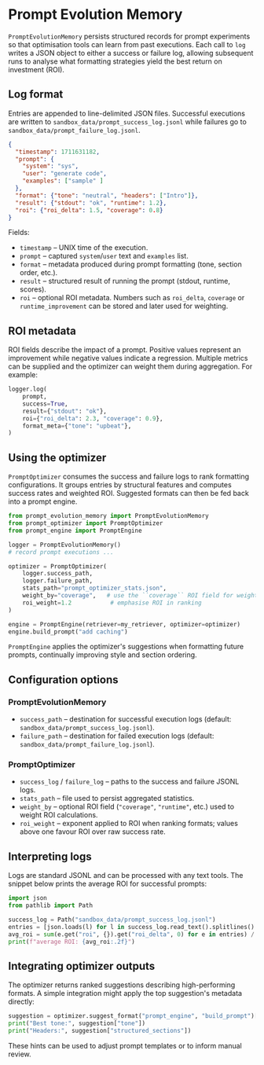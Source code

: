 # Prompt Evolution Memory

`PromptEvolutionMemory` persists structured records for prompt experiments so
that optimisation tools can learn from past executions. Each call to `log`
writes a JSON object to either a success or failure log, allowing subsequent
runs to analyse what formatting strategies yield the best return on investment
(ROI).

## Log format

Entries are appended to line-delimited JSON files. Successful executions are
written to `sandbox_data/prompt_success_log.jsonl` while failures go to
`sandbox_data/prompt_failure_log.jsonl`.

```json
{
  "timestamp": 1711631182,
  "prompt": {
    "system": "sys",
    "user": "generate code",
    "examples": ["sample" ]
  },
  "format": {"tone": "neutral", "headers": ["Intro"]},
  "result": {"stdout": "ok", "runtime": 1.2},
  "roi": {"roi_delta": 1.5, "coverage": 0.8}
}
```

Fields:

* `timestamp` – UNIX time of the execution.
* `prompt` – captured `system`/`user` text and `examples` list.
* `format` – metadata produced during prompt formatting (tone, section order,
  etc.).
* `result` – structured result of running the prompt (stdout, runtime,
  scores).
* `roi` – optional ROI metadata.  Numbers such as `roi_delta`, `coverage` or
  `runtime_improvement` can be stored and later used for weighting.

## ROI metadata

ROI fields describe the impact of a prompt.  Positive values represent an
improvement while negative values indicate a regression.  Multiple metrics can
be supplied and the optimizer can weight them during aggregation.  For example:

```python
logger.log(
    prompt,
    success=True,
    result={"stdout": "ok"},
    roi={"roi_delta": 2.3, "coverage": 0.9},
    format_meta={"tone": "upbeat"},
)
```

## Using the optimizer

`PromptOptimizer` consumes the success and failure logs to rank formatting
configurations.  It groups entries by structural features and computes success
rates and weighted ROI.  Suggested formats can then be fed back into a prompt
engine.

```python
from prompt_evolution_memory import PromptEvolutionMemory
from prompt_optimizer import PromptOptimizer
from prompt_engine import PromptEngine

logger = PromptEvolutionMemory()
# record prompt executions ...

optimizer = PromptOptimizer(
    logger.success_path,
    logger.failure_path,
    stats_path="prompt_optimizer_stats.json",
    weight_by="coverage",   # use the ``coverage`` ROI field for weighting
    roi_weight=1.2           # emphasise ROI in ranking
)

engine = PromptEngine(retriever=my_retriever, optimizer=optimizer)
engine.build_prompt("add caching")
```

`PromptEngine` applies the optimizer's suggestions when formatting future
prompts, continually improving style and section ordering.

## Configuration options

### PromptEvolutionMemory

* `success_path` – destination for successful execution logs
  (default: `sandbox_data/prompt_success_log.jsonl`).
* `failure_path` – destination for failed execution logs
  (default: `sandbox_data/prompt_failure_log.jsonl`).

### PromptOptimizer

* `success_log` / `failure_log` – paths to the success and failure JSONL logs.
* `stats_path` – file used to persist aggregated statistics.
* `weight_by` – optional ROI field (`"coverage"`, `"runtime"`, etc.) used to
  weight ROI calculations.
* `roi_weight` – exponent applied to ROI when ranking formats; values above one
  favour ROI over raw success rate.

## Interpreting logs

Logs are standard JSONL and can be processed with any text tools.  The snippet
below prints the average ROI for successful prompts:

```python
import json
from pathlib import Path

success_log = Path("sandbox_data/prompt_success_log.jsonl")
entries = [json.loads(l) for l in success_log.read_text().splitlines() if l]
avg_roi = sum(e.get("roi", {}).get("roi_delta", 0) for e in entries) / len(entries)
print(f"average ROI: {avg_roi:.2f}")
```

## Integrating optimizer outputs

The optimizer returns ranked suggestions describing high-performing formats.
A simple integration might apply the top suggestion's metadata directly:

```python
suggestion = optimizer.suggest_format("prompt_engine", "build_prompt")[0]
print("Best tone:", suggestion["tone"])
print("Headers:", suggestion["structured_sections"])
```

These hints can be used to adjust prompt templates or to inform manual review.
